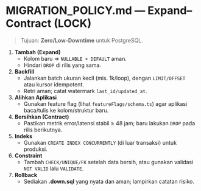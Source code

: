 # MIGRATION_POLICY.md — Expand–Contract (LOCK)

> Tujuan: **Zero/Low-Downtime** untuk PostgreSQL.

1) **Tambah (Expand)**  
   - Kolom baru ⇒ `NULLABLE + DEFAULT` aman.  
   - Hindari `DROP` di rilis yang sama.
2) **Backfill**  
   - Jalankan batch ukuran kecil (mis. 1k/loop), dengan `LIMIT/OFFSET` atau kursor idempotent.  
   - Retri aman; catat watermark `last_id/updated_at`.
3) **Alihkan Aplikasi**  
   - Gunakan feature flag (lihat `featureFlags/schema.ts`) agar aplikasi baca/tulis ke kolom/struktur baru.
4) **Bersihkan (Contract)**  
   - Pastikan metrik error/latensi stabil ≥ 48 jam; baru lakukan `DROP` pada rilis berikutnya.
5) **Indeks**  
   - Gunakan `CREATE INDEX CONCURRENTLY` (di luar transaksi) untuk produksi.
6) **Constraint**  
   - Tambah `CHECK/UNIQUE/FK` setelah data bersih, atau gunakan validasi `NOT VALID` lalu `VALIDATE`.
7) **Rollback**  
   - Sediakan **.down.sql** yang nyata dan aman; lampirkan catatan risiko.

